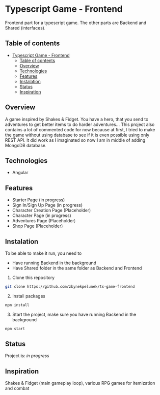 # Typescript Game - Frontend

Frontend part for a typescript game. The other parts are Backend and Shared (interfaces).

## Table of contents

- [Typescript Game - Frontend](#typescript-game---frontend)
  - [Table of contents](#table-of-contents)
  - [Overview](#overview)
  - [Technologies](#technologies)
  - [Features](#features)
  - [Instalation](#instalation)
  - [Status](#status)
  - [Inspiration](#inspiration)

## Overview

A game inspired by Shakes & Fidget. You have a hero, that you send to adventures to get better items to do harder adventures...
This project also contains a lot of commented code for now because at first, I tried to make the game without using database to see if it is even possible using only REST API. It did work as I imaginated so now I am in middle of adding MongoDB database.

## Technologies

* Angular

## Features

* Starter Page (in progress)
* Sign In/Sign Up Page (in progress)
* Character Creation Page (Placeholder)
* Character Page (in progress)
* Adventures Page (Placeholder)
* Shop Page (Placeholder)

## Instalation

To be able to make it run, you need to
- Have running Backend in the background
- Have Shared folder in the same folder as Backend and Frontend

1. Clone this repository

```bash
git clone https://github.com/zbynekpelunek/ts-game-frontend
```

2. Install packages

```bash
npm install
```

3. Start the project, make sure you have running Backend in the background

```bash
npm start
```

## Status

Project is: _in progress_

## Inspiration

Shakes & Fidget (main gameplay loop), various RPG games for itemization and combat
